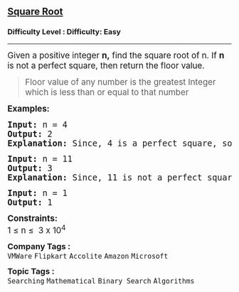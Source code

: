 <h2><a href="https://www.geeksforgeeks.org/problems/square-root/1?page=1&category=Binary%20Search,Binary%20Representation&sortBy=submissions">Square Root</a></h2><h3>Difficulty Level : Difficulty: Easy</h3><hr><div class="problems_problem_content__Xm_eO"><p><span style="font-size: 14pt;">Given a positive integer <strong>n,</strong> find the square root of n. If <strong>n</strong> is not a perfect square, then return the floor value.</span></p>
<blockquote>
<p><span style="font-size: 14pt;">Floor value of any number is the greatest Integer which is less than or equal to that number</span></p>
</blockquote>
<p><span style="font-size: 14pt;"><strong>Examples:</strong></span><span style="font-size: 14pt;"> </span></p>
<pre><span style="font-size: 14pt;"><strong>Input: </strong>n = 4
<strong>Output: </strong>2<strong>
Explanation: </strong>Since, 4 is a perfect square, so its square root is 2.<br></span></pre>
<pre><span style="font-size: 14pt;"><strong>Input: </strong>n = 11
<strong>Output: </strong>3<strong>
Explanation: </strong>Since, 11 is not a perfect square, floor of square root of 11 is 3.</span></pre>
<pre><span style="font-size: 14pt;"><strong>Input: </strong>n = 1
<strong>Output: </strong>1</span></pre>
<p><span style="font-size: 14pt;"><strong>Constraints:</strong></span><br><span style="font-size: 14pt;">1 ≤ n ≤&nbsp; 3 x 10<sup>4</sup></span></p></div><p><span style=font-size:18px><strong>Company Tags : </strong><br><code>VMWare</code>&nbsp;<code>Flipkart</code>&nbsp;<code>Accolite</code>&nbsp;<code>Amazon</code>&nbsp;<code>Microsoft</code>&nbsp;<br><p><span style=font-size:18px><strong>Topic Tags : </strong><br><code>Searching</code>&nbsp;<code>Mathematical</code>&nbsp;<code>Binary Search</code>&nbsp;<code>Algorithms</code>&nbsp;